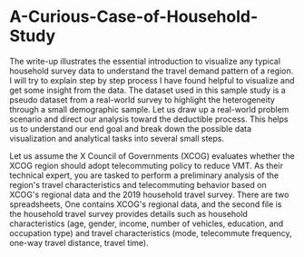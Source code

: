 # A-Curious-Case-of-Household-Study
The write-up illustrates the essential introduction to visualize any typical household survey data to understand the travel demand pattern of a region. I will try to explain step by step process I have found helpful to visualize and get some insight from the data. The dataset used in this sample study is a pseudo dataset from a real-world survey to highlight the heterogeneity through a small demographic sample. Let us draw up a real-world problem scenario and direct our analysis toward the deductible process. This helps us to understand our end goal and break down the possible data visualization and analytical tasks into several small steps.



Let us assume the X Council of Governments (XCOG) evaluates whether the XCOG region should adopt telecommuting policy to reduce VMT. As their technical expert, you are tasked to perform a preliminary analysis of the region's travel characteristics and telecommuting behavior based on XCOG's regional data and the 2019 household travel survey. There are two spreadsheets, One contains XCOG's regional data, and the second file is the household travel survey provides details such as household characteristics (age, gender, income, number of vehicles, education, and occupation type) and travel characteristics (mode, telecommute frequency, one-way travel distance, travel time).
